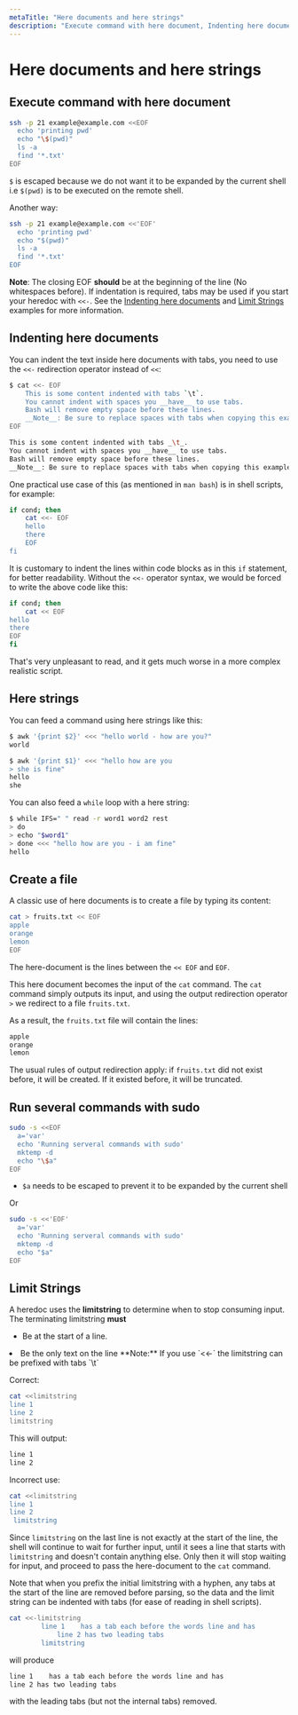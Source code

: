 ```yaml
---
metaTitle: "Here documents and here strings"
description: "Execute command with here document, Indenting here documents, Here strings, Create a file, Run several commands with sudo, Limit Strings"
---
```


# Here documents and here strings




## Execute command with here document


```bash
ssh -p 21 example@example.com <<EOF
  echo 'printing pwd'
  echo "\$(pwd)"
  ls -a
  find '*.txt'
EOF

```

`$` is escaped because we do not want it to be expanded by the current shell i.e `$(pwd)` is to be executed on the remote shell.

Another way:

```bash
ssh -p 21 example@example.com <<'EOF'
  echo 'printing pwd'
  echo "$(pwd)"
  ls -a
  find '*.txt'
EOF    

```

**Note**: The closing EOF **should** be at the beginning of the line (No whitespaces before). If indentation is required, tabs may be used if you start your heredoc with `<<-`. See the [Indenting here documents](http://stackoverflow.com/documentation/bash/655/here-documents-and-here-strings/2135/indenting-here-documents) and [Limit Strings](http://stackoverflow.com/documentation/bash/655/here-documents-and-here-strings/12587/limit-strings) examples for more information.



## Indenting here documents


You can indent the text inside here documents with tabs, you need to use the `<<-` redirection operator instead of `<<`:

```bash
$ cat <<- EOF
    This is some content indented with tabs `\t`.
    You cannot indent with spaces you __have__ to use tabs.
    Bash will remove empty space before these lines.
    __Note__: Be sure to replace spaces with tabs when copying this example.
EOF

This is some content indented with tabs _\t_.
You cannot indent with spaces you __have__ to use tabs.
Bash will remove empty space before these lines.
__Note__: Be sure to replace spaces with tabs when copying this example.

```

One practical use case of this (as mentioned in `man bash`)
is in shell scripts, for example:

```bash
if cond; then
    cat <<- EOF
    hello
    there
    EOF
fi

```

It is customary to indent the lines within code blocks as in this `if` statement, for better readability.
Without the `<<-` operator syntax, we would be forced to write the above code like this:

```bash
if cond; then
    cat << EOF
hello
there
EOF
fi

```

That's very unpleasant to read, and it gets much worse in a more complex realistic script.



## Here strings


You can feed a command using here strings like this:

```bash
$ awk '{print $2}' <<< "hello world - how are you?"
world

$ awk '{print $1}' <<< "hello how are you
> she is fine"
hello
she

```

You can also feed a `while` loop with a here string:

```bash
$ while IFS=" " read -r word1 word2 rest
> do
> echo "$word1"
> done <<< "hello how are you - i am fine"
hello

```



## Create a file


A classic use of here documents is to create a file by typing its content:

```bash
cat > fruits.txt << EOF
apple
orange
lemon
EOF

```

The here-document is the lines between the `<< EOF` and `EOF`.

This here document becomes the input of the `cat` command.
The `cat` command simply outputs its input,
and using the output redirection operator `>` we redirect to a file `fruits.txt`.

As a result, the `fruits.txt` file will contain the lines:

```bash
apple
orange
lemon

```

The usual rules of output redirection apply:
if `fruits.txt` did not exist before, it will be created.
If it existed before, it will be truncated.



## Run several commands with sudo


```bash
sudo -s <<EOF
  a='var'
  echo 'Running serveral commands with sudo'
  mktemp -d
  echo "\$a"
EOF

```


- `$a` needs to be escaped to prevent it to be expanded by the current shell

Or

```bash
sudo -s <<'EOF'
  a='var'
  echo 'Running serveral commands with sudo'
  mktemp -d
  echo "$a"
EOF

```



## Limit Strings


A heredoc uses the **limitstring** to determine when to stop consuming input. The terminating limitstring **must**

- Be at the start of a line.
<li>Be the only text on the line
**Note:** If you use `<<-`  the limitstring can be prefixed with tabs `\t`</li>

Correct:

```bash
cat <<limitstring
line 1
line 2
limitstring

```

This will output:

> 

```bash
line 1
line 2

```




Incorrect use:

```bash
cat <<limitstring
line 1
line 2
 limitstring

```

Since `limitstring` on the last line is not exactly at the start of the line, the shell will continue to wait for further input, until it sees a line that starts with `limitstring` and doesn't contain anything else. Only then it will stop waiting for input, and proceed to pass the here-document to the `cat` command.

Note that when you prefix the initial limitstring with a hyphen, any tabs at the start of the line are removed before parsing, so the data and the limit string can be indented with tabs (for ease of reading in shell scripts).

```bash
cat <<-limitstring
        line 1    has a tab each before the words line and has
            line 2 has two leading tabs
        limitstring

```

will produce

> 

```bash
line 1    has a tab each before the words line and has
line 2 has two leading tabs

```




with the leading tabs (but not the internal tabs) removed.

